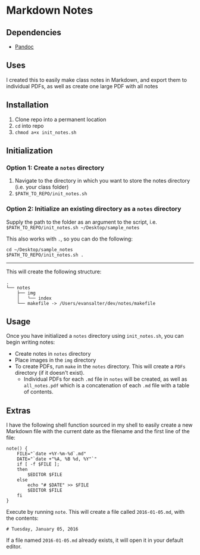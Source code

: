# Markdown Notes

## Dependencies

- [Pandoc](https://github.com/jgm/pandoc)

## Uses

I created this to easily make class notes in Markdown, and export them to individual PDFs, as well as create one large PDF with all notes

## Installation

1. Clone repo into a permanent location
1. `cd` into repo
1. `chmod a+x init_notes.sh`

## Initialization

### Option 1: Create a `notes` directory

1. Navigate to the directory in which you want to store the notes directory (i.e. your class folder)
1. `$PATH_TO_REPO/init_notes.sh`

### Option 2: Initialize an existing directory as a `notes` directory

Supply the path to the folder as an argument to the script, i.e. `$PATH_TO_REPO/init_notes.sh ~/Desktop/sample_notes`

This also works with `.`, so you can do the following:

```
cd ~/Desktop/sample_notes
$PATH_TO_REPO/init_notes.sh .
```

---

This will create the following structure:

```
.
└── notes
    ├── img
    │   └── index
    └── makefile -> /Users/evansalter/dev/notes/makefile
```

## Usage

Once you have initialized a `notes` directory using `init_notes.sh`, you can begin writing notes:

- Create notes in `notes` directory
- Place images in the `img` directory
- To create PDFs, run `make` in the `notes` directory.  This will create a `PDFs` directory (if it doesn't exist).
	- Individual PDFs for each `.md` file in `notes` will be created, as well as `all_notes.pdf` which is a concatenation of each `.md` file with a table of contents.

## Extras

I have the following shell function sourced in my shell to easily create a new Markdown file with the current date as the filename and the first line of the file:

```
note() {
	FILE="`date +%Y-%m-%d`.md"
	DATE="`date +"%A, %B %d, %Y"`"
	if [ -f $FILE ];
	then
		$EDITOR $FILE
	else
		echo "# $DATE" >> $FILE
		$EDITOR $FILE
	fi
}
```

Execute by running `note`.  This will create a file called `2016-01-05.md`, with the contents:

```
# Tuesday, January 05, 2016
```

If a file named `2016-01-05.md` already exists, it will open it in your default editor.
